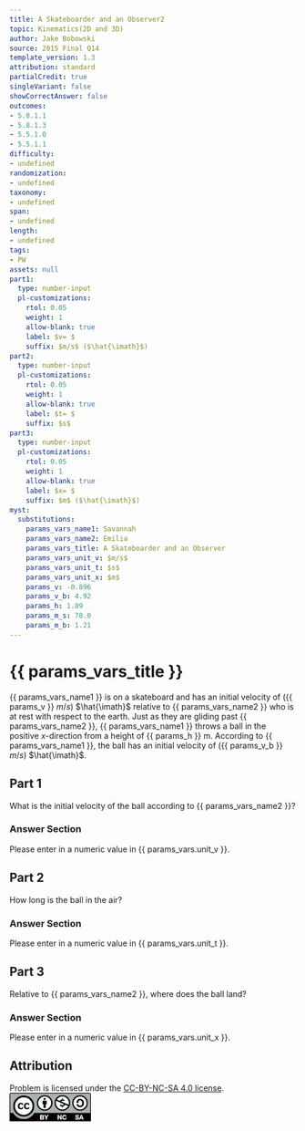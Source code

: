 ```yaml
---
title: A Skateboarder and an Observer2
topic: Kinematics(2D and 3D)
author: Jake Bobowski
source: 2015 Final Q14
template_version: 1.3
attribution: standard
partialCredit: true
singleVariant: false
showCorrectAnswer: false
outcomes:
- 5.8.1.1
- 5.8.1.3
- 5.5.1.0
- 5.5.1.1
difficulty:
- undefined
randomization:
- undefined
taxonomy:
- undefined
span:
- undefined
length:
- undefined
tags:
- PW
assets: null
part1:
  type: number-input
  pl-customizations:
    rtol: 0.05
    weight: 1
    allow-blank: true
    label: $v= $
    suffix: $m/s$ ($\hat{\imath}$)
part2:
  type: number-input
  pl-customizations:
    rtol: 0.05
    weight: 1
    allow-blank: true
    label: $t= $
    suffix: $s$
part3:
  type: number-input
  pl-customizations:
    rtol: 0.05
    weight: 1
    allow-blank: true
    label: $x= $
    suffix: $m$ ($\hat{\imath}$)
myst:
  substitutions:
    params_vars_name1: Savannah
    params_vars_name2: Emilia
    params_vars_title: A Skateboarder and an Observer
    params_vars_unit_v: $m/s$
    params_vars_unit_t: $s$
    params_vars_unit_x: $m$
    params_v: -0.896
    params_v_b: 4.92
    params_h: 1.89
    params_m_s: 78.0
    params_m_b: 1.21
---
```

# {{ params_vars_title }}
{{ params_vars_name1 }}  is  on  a  skateboard  and  has  an  initial  velocity  of  ({{ params_v }} $m/s$) $\hat{\imath}$ relative  to  {{ params_vars_name2 }}  who  is at rest with respect to the earth.  Just as they are gliding past {{ params_vars_name2 }},  {{ params_vars_name1 }} throws a ball in the positive $x$-direction from a height of {{ params_h }} m.  According to {{ params_vars_name1 }}, the ball has an initial velocity of ({{ params_v_b }} $m/s$) $\hat{\imath}$.

## Part 1

What is the initial velocity of the ball according to {{ params_vars_name2 }}?

### Answer Section

Please enter in a numeric value in {{ params_vars.unit_v }}.

## Part 2

How long is the ball in the air?

### Answer Section

Please enter in a numeric value in {{ params_vars.unit_t }}.

## Part 3

Relative to {{ params_vars_name2 }}, where does the ball land?

### Answer Section

Please enter in a numeric value in {{ params_vars.unit_x }}.

## Attribution

Problem is licensed under the [CC-BY-NC-SA 4.0 license](https://creativecommons.org/licenses/by-nc-sa/4.0/).<br> ![The Creative Commons 4.0 license requiring attribution-BY, non-commercial-NC, and share-alike-SA license.](https://raw.githubusercontent.com/firasm/bits/master/by-nc-sa.png)
